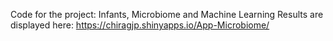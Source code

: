 Code for the project: Infants, Microbiome and Machine Learning
Results are displayed here: https://chiragjp.shinyapps.io/App-Microbiome/

